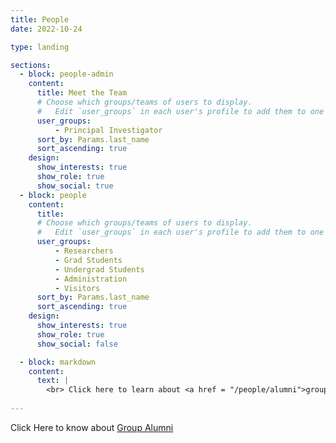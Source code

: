 ```yaml
---
title: People
date: 2022-10-24

type: landing

sections:
  - block: people-admin
    content:
      title: Meet the Team
      # Choose which groups/teams of users to display.
      #   Edit `user_groups` in each user's profile to add them to one or more of these groups.
      user_groups:
          - Principal Investigator
      sort_by: Params.last_name
      sort_ascending: true
    design:
      show_interests: true
      show_role: true
      show_social: true
  - block: people
    content:
      title: 
      # Choose which groups/teams of users to display.
      #   Edit `user_groups` in each user's profile to add them to one or more of these groups.
      user_groups:
          - Researchers
          - Grad Students
          - Undergrad Students
          - Administration
          - Visitors
      sort_by: Params.last_name
      sort_ascending: true
    design:
      show_interests: true
      show_role: true
      show_social: false

  - block: markdown
    content:
      text: |
        <br> Click here to learn about <a href = "/people/alumni">group alumni</a>
  
---
```


Click Here to know about [Group Alumni](/people/alumni)